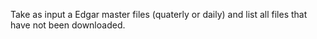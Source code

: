Take as input a Edgar master files (quaterly or daily) and list all files that have not been downloaded.
